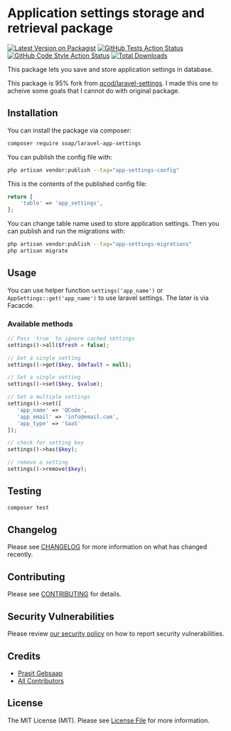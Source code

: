 # Application settings storage and retrieval package

[![Latest Version on Packagist](https://img.shields.io/packagist/v/soap/laravel-app-settings.svg?style=flat-square)](https://packagist.org/packages/soap/laravel-app-settings)
[![GitHub Tests Action Status](https://img.shields.io/github/actions/workflow/status/soap/laravel-app-settings/run-tests.yml?branch=main&label=tests&style=flat-square)](https://github.com/soap/laravel-app-settings/actions?query=workflow%3Arun-tests+branch%3Amain)
[![GitHub Code Style Action Status](https://img.shields.io/github/actions/workflow/status/soap/laravel-app-settings/fix-php-code-style-issues.yml?branch=main&label=code%20style&style=flat-square)](https://github.com/soap/laravel-app-settings/actions?query=workflow%3A"Fix+PHP+code+style+issues"+branch%3Amain)
[![Total Downloads](https://img.shields.io/packagist/dt/soap/laravel-app-settings.svg?style=flat-square)](https://packagist.org/packages/soap/laravel-app-settings)

This package lets you save and store application settings in database. 

This package is 95% fork from [qcod/laravel-settings](https://github.com/qcod/laravel-settings). I made this one to acheive some goals that I cannot do with original package.

## Installation

You can install the package via composer:

```bash
composer require soap/laravel-app-settings
```

You can publish the config file with:

```bash
php artisan vendor:publish --tag="app-settings-config"
```

This is the contents of the published config file:

```php
return [
    'table' => 'app_settings',
];
```
You can change table name used to store application settings.
Then you can publish and run the migrations with:

```bash
php artisan vendor:publish --tag="app-settings-migrations"
php artisan migrate
```

## Usage
You can use helper function `settings('app_name')` or `AppSettings::get('app_name')` to use laravel settings. The later is via Facacde.
### Available methods
```php
// Pass `true` to ignore cached settings
settings()->all($fresh = false);

// Get a single setting
settings()->get($key, $default = null);

// Set a single setting
settings()->set($key, $value);

// Set a multiple settings
settings()->set([
   'app_name' => 'QCode',
   'app_email' => 'info@email.com',
   'app_type' => 'SaaS'
]);

// check for setting key
settings()->has($key);

// remove a setting
settings()->remove($key);
```

## Testing

```bash
composer test
```

## Changelog

Please see [CHANGELOG](CHANGELOG.md) for more information on what has changed recently.

## Contributing

Please see [CONTRIBUTING](CONTRIBUTING.md) for details.

## Security Vulnerabilities

Please review [our security policy](../../security/policy) on how to report security vulnerabilities.

## Credits

- [Prasit Gebsaap](https://github.com/soap)
- [All Contributors](../../contributors)

## License

The MIT License (MIT). Please see [License File](LICENSE.md) for more information.

